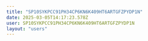 ```yaml
---
title: "SP10SYKPCC91PH34CP6KN6K409HT6ARTGFZPYDP1N"
date: 2025-03-05T14:17:23.578Z
user: SP10SYKPCC91PH34CP6KN6K409HT6ARTGFZPYDP1N
layout: "users"
---
```

    